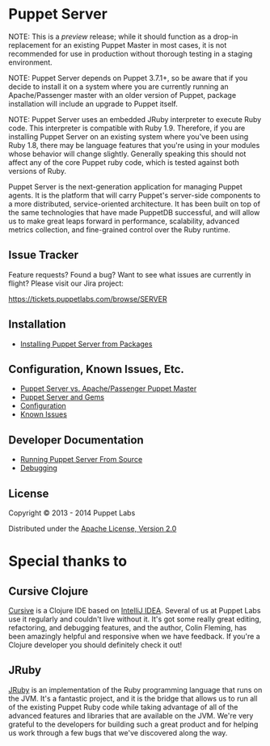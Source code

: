 # Puppet Server

NOTE: This is a *preview* release; while it should function as a drop-in replacement
for an existing Puppet Master in most cases, it is not recommended for use in
production without thorough testing in a staging environment.

NOTE: Puppet Server depends on Puppet 3.7.1+, so be aware that if you decide to
install it on a system where you are currently running an Apache/Passenger master
with an older version of Puppet, package installation will include an upgrade to
Puppet itself.

NOTE: Puppet Server uses an embedded JRuby interpreter to execute Ruby code.  This
interpreter is compatible with Ruby 1.9.  Therefore, if you are installing
Puppet Server on an existing system where you've been using Ruby 1.8, there may
be language features that you're using in your modules whose behavior will change
slightly.  Generally speaking this should not affect any of the core Puppet ruby
code, which is tested against both versions of Ruby.

Puppet Server is the next-generation application for managing Puppet agents.
It is the platform that will carry Puppet's server-side components to a more
distributed, service-oriented architecture.  It has been built on top of the
same technologies that have made PuppetDB successful, and will allow us to make
great leaps forward in performance, scalability, advanced metrics collection,
and fine-grained control over the Ruby runtime.

Issue Tracker
-----

Feature requests?  Found a bug?  Want to see what issues are currently in flight?  Please visit our Jira project:

https://tickets.puppetlabs.com/browse/SERVER

Installation
-----

* [Installing Puppet Server from Packages](./documentation/install_from_packages.markdown)

Configuration, Known Issues, Etc.
-----

* [Puppet Server vs. Apache/Passenger Puppet Master](./documentation/puppetserver_vs_passenger.markdown)
* [Puppet Server and Gems](./documentation/gems.markdown)
* [Configuration](./documentation/configuration.markdown)
* [Known Issues](./documentation/known_issues.markdown)

Developer Documentation
-----

* [Running Puppet Server From Source](./documentation/dev_running_from_source.markdown)
* [Debugging](./documentation/dev_debugging.markdown)

## License

Copyright © 2013 - 2014 Puppet Labs

Distributed under the [Apache License, Version 2.0](http://www.apache.org/licenses/LICENSE-2.0.html)

# Special thanks to

## Cursive Clojure

[Cursive](https://cursiveclojure.com/) is a Clojure IDE based on
[IntelliJ IDEA](http://www.jetbrains.com/idea/download/index.html).  Several of
us at Puppet Labs use it regularly and couldn't live without it.  It's got
some really great editing, refactoring, and debugging features, and the author,
Colin Fleming, has been amazingly helpful and responsive when we have feedback.
If you're a Clojure developer you should definitely check it out!

## JRuby

[JRuby](http://jruby.org/) is an implementation of the Ruby programming language
that runs on the JVM.  It's a fantastic project, and it is the bridge that allows
us to run all of the existing Puppet Ruby code while taking advantage of all of
the advanced features and libraries that are available on the JVM.  We're very
grateful to the developers for building such a great product and for helping us
work through a few bugs that we've discovered along the way.

[leiningen]: https://github.com/technomancy/leiningen


